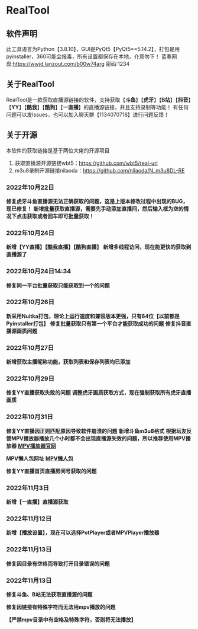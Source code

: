 # RealTool


## 软件声明
此工具语言为Python【3.8.10】，GUI是PyQt5【PyQt5==5.14.2】，打包是用pyinstaller，360可能会报毒，所有设置都保存在本地，介意勿下！
蓝奏网盘:https://wwjd.lanzout.com/b00w74arg 密码:1234

## 关于RealTool
RealTool是一款获取直播源链接的软件，支持获取【**斗鱼**】【**虎牙**】【**B站**】【**抖音**】【**YY**】【**酷我**】【**酷狗**】【**一直播**】的直播源链接，并且支持录制等功能！
有任何问题可以发Issues，也可以加入聊天群【1134070718】进行问题反馈！

## 关于开源
本软件的获取链接是基于两位大佬的开源项目
1. 获取直播源开源链接wbt5：https://github.com/wbt5/real-url
2. m3u8录制开源链接nilaoda：https://github.com/nilaoda/N_m3u8DL-RE


### 2022年10月22日
**修复虎牙斗鱼直播源无法正确获取的问题，这是上版本修改过程中出现的BUG，现已修复！**
**新增批量获取直播源，需要先手动添加直播间，然后输入框为空的情况下点击获取或者回车即可批量获取！**

### 2022年10月24日
**新增【YY直播】【酷我直播】【酷狗直播】**
**新增多线程访问，现在能更快的获取到直播源了**

### 2022年10月24日14:34
**修复同一平台批量获取只能获取到一个的问题**

### 2022年10月26日
**新采用Nuitka打包，理论上运行速度和兼容版本更强，只有64位【以前都是Pyinstaller打包】**
**修复批量获取只有第一个平台才能获取成功的问题**
**修复抖音直播源画质问题**

### 2022年10月27日
**新增获取主播昵称功能，获取列表和保存列表均已添加**

### 2022年10月29日
**修复YY直播获取失败的问题**
**调整虎牙画质获取方式，现在强制获取所有虎牙直播画质**

### 2022年10月31日
**修复YY直播因正则匹配原因导致软件崩溃的问题**
**新增斗鱼m3u8格式**
**根据坛友反馈MPV播放器播放几个小时都不会出现直播源失效的问题，所以推荐使用MPV播放器**
**[MPV播放器官网](https://mpv.io)**

**MPV懒人包网址**
**[MPV懒人包](https://github.com/hooke007/MPV_lazy/)**

**修复YY直播首页直播房间号获取的问题**


### 2022年11月3日
**新增【一直播】直播源获取**

### 2022年11月12日
**新增【播放设置】，现在可以选择PotPlayer或者MPVPlayer播放器**

### 2022年11月13日
**修复因目录有空格而导致打开目录错误的问题**

### 2022年11月13日
**修复斗鱼、B站无法获取直播源的问题**


**修复因链接有特殊字符而无法用mpv播放的问题**

**【严禁mpv目录中有空格及特殊字符，否则将无法播放】**

